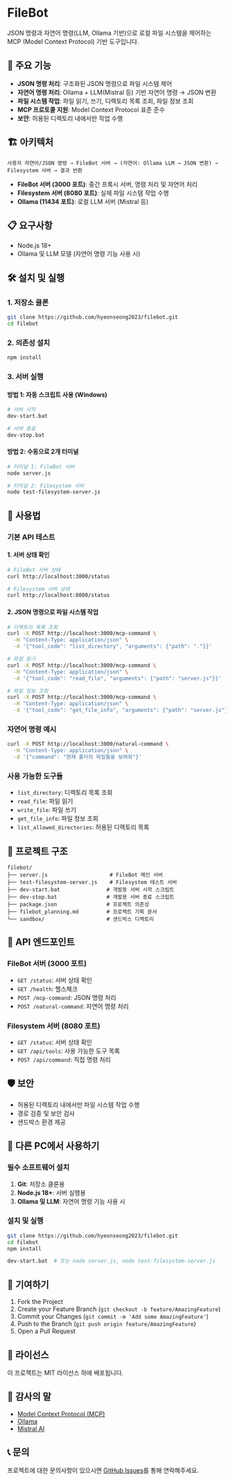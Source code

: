 # FileBot

JSON 명령과 자연어 명령(LLM, Ollama 기반)으로 로컬 파일 시스템을 제어하는 MCP (Model Context Protocol) 기반 도구입니다.

## 🚀 주요 기능

- **JSON 명령 처리**: 구조화된 JSON 명령으로 파일 시스템 제어
- **자연어 명령 처리**: Ollama + LLM(Mistral 등) 기반 자연어 명령 → JSON 변환
- **파일 시스템 작업**: 파일 읽기, 쓰기, 디렉토리 목록 조회, 파일 정보 조회
- **MCP 프로토콜 지원**: Model Context Protocol 표준 준수
- **보안**: 허용된 디렉토리 내에서만 작업 수행

## 🏗️ 아키텍처

```
사용자 자연어/JSON 명령 → FileBot 서버 → (자연어: Ollama LLM → JSON 변환) → Filesystem 서버 → 결과 반환
```

- **FileBot 서버 (3000 포트)**: 중간 프록시 서버, 명령 처리 및 자연어 처리
- **Filesystem 서버 (8080 포트)**: 실제 파일 시스템 작업 수행
- **Ollama (11434 포트)**: 로컬 LLM 서버 (Mistral 등)

## 📋 요구사항

- Node.js 18+
- Ollama 및 LLM 모델 (자연어 명령 기능 사용 시)

## 🛠️ 설치 및 실행

### 1. 저장소 클론

```bash
git clone https://github.com/hyeonseong2023/filebot.git
cd filebot
```

### 2. 의존성 설치

```bash
npm install
```

### 3. 서버 실행

#### 방법 1: 자동 스크립트 사용 (Windows)

```bash
# 서버 시작
dev-start.bat

# 서버 종료
dev-stop.bat
```

#### 방법 2: 수동으로 2개 터미널

```bash
# 터미널 1: FileBot 서버
node server.js

# 터미널 2: Filesystem 서버
node test-filesystem-server.js
```

## 🧪 사용법

### 기본 API 테스트

#### 1. 서버 상태 확인

```bash
# FileBot 서버 상태
curl http://localhost:3000/status

# Filesystem 서버 상태
curl http://localhost:8080/status
```

#### 2. JSON 명령으로 파일 시스템 작업

```bash
# 디렉토리 목록 조회
curl -X POST http://localhost:3000/mcp-command \
  -H "Content-Type: application/json" \
  -d '{"tool_code": "list_directory", "arguments": {"path": "."}}'

# 파일 읽기
curl -X POST http://localhost:3000/mcp-command \
  -H "Content-Type: application/json" \
  -d '{"tool_code": "read_file", "arguments": {"path": "server.js"}}'

# 파일 정보 조회
curl -X POST http://localhost:3000/mcp-command \
  -H "Content-Type: application/json" \
  -d '{"tool_code": "get_file_info", "arguments": {"path": "server.js"}}'
```

### 자연어 명령 예시

```bash
curl -X POST http://localhost:3000/natural-command \
  -H "Content-Type: application/json" \
  -d '{"command": "현재 폴더의 파일들을 보여줘"}'
```

### 사용 가능한 도구들

- `list_directory`: 디렉토리 목록 조회
- `read_file`: 파일 읽기
- `write_file`: 파일 쓰기
- `get_file_info`: 파일 정보 조회
- `list_allowed_directories`: 허용된 디렉토리 목록

## 📁 프로젝트 구조

```
filebot/
├── server.js                    # FileBot 메인 서버
├── test-filesystem-server.js    # Filesystem 테스트 서버
├── dev-start.bat               # 개발용 서버 시작 스크립트
├── dev-stop.bat                # 개발용 서버 종료 스크립트
├── package.json                # 프로젝트 의존성
├── filebot_planning.md         # 프로젝트 기획 문서
└── sandbox/                    # 샌드박스 디렉토리
```

## 🔧 API 엔드포인트

### FileBot 서버 (3000 포트)

- `GET /status`: 서버 상태 확인
- `GET /health`: 헬스체크
- `POST /mcp-command`: JSON 명령 처리
- `POST /natural-command`: 자연어 명령 처리

### Filesystem 서버 (8080 포트)

- `GET /status`: 서버 상태 확인
- `GET /api/tools`: 사용 가능한 도구 목록
- `POST /api/command`: 직접 명령 처리

## 🛡️ 보안

- 허용된 디렉토리 내에서만 파일 시스템 작업 수행
- 경로 검증 및 보안 검사
- 샌드박스 환경 제공

## 🔄 다른 PC에서 사용하기

### 필수 소프트웨어 설치

1. **Git**: 저장소 클론용
2. **Node.js 18+**: 서버 실행용
3. **Ollama 및 LLM**: 자연어 명령 기능 사용 시

### 설치 및 실행

```bash
git clone https://github.com/hyeonseong2023/filebot.git
cd filebot
npm install

dev-start.bat  # 또는 node server.js, node test-filesystem-server.js
```

## 🤝 기여하기

1. Fork the Project
2. Create your Feature Branch (`git checkout -b feature/AmazingFeature`)
3. Commit your Changes (`git commit -m 'Add some AmazingFeature'`)
4. Push to the Branch (`git push origin feature/AmazingFeature`)
5. Open a Pull Request

## 📄 라이선스

이 프로젝트는 MIT 라이선스 하에 배포됩니다.

## 🙏 감사의 말

- [Model Context Protocol (MCP)](https://modelcontextprotocol.io/)
- [Ollama](https://ollama.ai/)
- [Mistral AI](https://mistral.ai/)

## 📞 문의

프로젝트에 대한 문의사항이 있으시면 [GitHub Issues](https://github.com/hyeonseong2023/filebot/issues)를 통해 연락해주세요.
